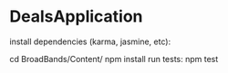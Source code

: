 # DealsApplication

install dependencies (karma, jasmine, etc):

cd BroadBands/Content/
npm install
run tests:
npm test 


